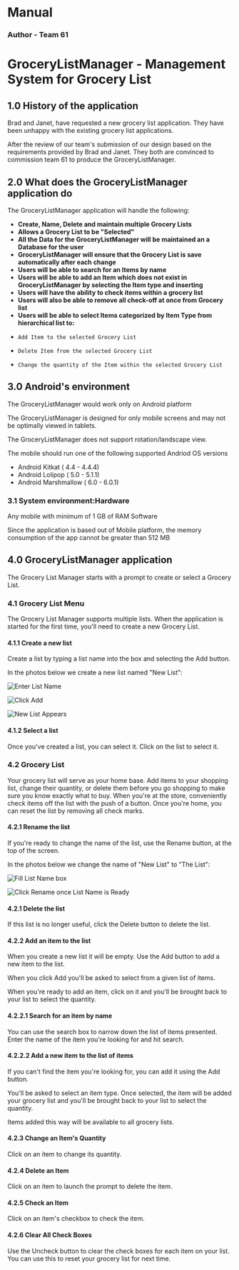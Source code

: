 # **Manual** #
### **Author - Team 61** #
# GroceryListManager - Management System for Grocery List #


## 1.0 History of the application #

Brad and Janet, have requested a new grocery list application. They have been unhappy with the existing grocery list applications.  

After the review of our team's submission of our design based on the requirements provided by Brad and Janet.  They both are convinced to commission team 61 to produce the GroceryListManager.

## 2.0 What does the GroceryListManager application do #

The GroceryListManager application will handle the following:

 - **Create, Name, Delete and maintain multiple Grocery Lists**
 - **Allows a Grocery List to be "Selected"** 
 - **All the Data for the GroceryListManager will be maintained an a Database for the user**
 - **GroceryListManager will ensure that the Grocery List is save automatically after each change** 
 - **Users will be able to search  for an Items by name**
 - **Users will be able to add an Item which does not exist in GroceryListManager by selecting the Item type  and inserting**
 - **Users will have the ability to check items within a grocery list**
 - **Users will also be able to remove all check-off at once from Grocery list**  
 - **Users will be able to select Items categorized by Item Type from hierarchical list to:**
  -     Add Item to the selected Grocery List
  -     Delete Item from the selected Grocery List
  -     Change the quantity of the Item within the selected Grocery List

## 3.0 Android's environment #


The GroceryListManager would work only on Android platform

The GroceryListManager is designed for only mobile screens and may not be optimally viewed in tablets.

The GroceryListManager does not support rotation/landscape view.

The mobile should run one of the following supported Andriod OS versions

 - Android Kitkat ( 4.4 - 4.4.4)
 - Android Lolipop ( 5.0 - 5.1.1)
 - Android Marshmallow ( 6.0 - 6.0.1)

### 3.1 System environment:Hardware ###


Any mobile with minimum of 1 GB of RAM
Software

Since the application is based out of Mobile platform, 
the memory consumption of the app cannot be greater than 512 MB

## 4.0 GroceryListManager application ##

The Grocery List Manager starts with a prompt to create or select a Grocery List.


### 4.1 Grocery List Menu ###
   The Grocery List Manager supports multiple lists. When the application is started for the first time, you'll need to create a new Grocery List.

#### 4.1.1 Create a new list  

Create a list by typing a list name into the box and selecting the Add button.

In the photos below we create a new list named "New List":


![Enter List Name](https://github.gatech.edu/gt-omscs-se-2016fall/6300Fall16Team61/blob/master/GroupProject/Docs/UserManualImages/Create-New-Grocery-List1.PNG)


![Click Add](https://github.gatech.edu/gt-omscs-se-2016fall/6300Fall16Team61/blob/master/GroupProject/Docs/UserManualImages/Create-New-Grocery-List2.PNG)


![New List Appears](https://github.gatech.edu/gt-omscs-se-2016fall/6300Fall16Team61/blob/master/GroupProject/Docs/UserManualImages/Create-New-Grocery-List3.PNG)

#### 4.1.2 Select a list  

Once you've created a list, you can select it. Click on the list to select it.

### 4.2 Grocery List ###

Your grocery list will serve as your home base. Add items to your shopping list, change their quantity, or delete them before you go shopping to make sure you know exactly what to buy.
When you're at the store, conveniently check items off the list with the push of a button. 
Once you're home, you can reset the list by removing all check marks.  

#### 4.2.1 Rename the list
If you're ready to change the name of the list, use the Rename button, at the top of the screen.

In the photos below we change the name of "New List" to "The List":


![Fill List Name box ](https://github.gatech.edu/gt-omscs-se-2016fall/6300Fall16Team61/blob/master/GroupProject/Docs/UserManualImages/Rename-Grocery-List1.PNG)


![Click Rename once List Name is Ready](https://github.gatech.edu/gt-omscs-se-2016fall/6300Fall16Team61/blob/master/GroupProject/Docs/UserManualImages/Rename-Grocery-List2.PNG)

#### 4.2.1 Delete the list

If this list is no longer useful, click the Delete button to delete the list.

#### 4.2.2 Add an item to the list

When you create a new list it will be empty. Use the Add button to add a new item to the list.

When you click Add you'll be asked to select from a given list of items.

When you're ready to add an item, click on it and you'll be brought back to your list to select the quantity.

#### 4.2.2.1 Search for an item by name

You can use the search box to narrow down the list of items presented. Enter the name of the item you're looking for and hit search.  

#### 4.2.2.2 Add a new item to the list of items

If you can't find the item you're looking for, you can add it using the Add button.

You'll be asked to select an item type. Once selected, the item will be added your grocery list and you'll be brought back to your list to select the quantity.

Items added this way will be available to all grocery lists. 

#### 4.2.3 Change an Item's Quantity

Click on an item to change its quantity.

#### 4.2.4 Delete an Item

Click on an item to launch the prompt to delete the item.

#### 4.2.5  Check an Item

Click on an item's checkbox to check the item.

#### 4.2.6 Clear All Check Boxes

Use the Uncheck button to clear the check boxes for each item on your list. You can use this to reset your grocery list for next time.






















                                                                                                                                      

